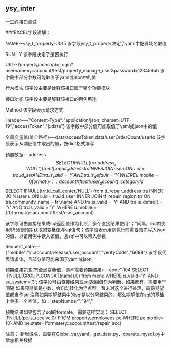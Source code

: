 ## ysy_inter
一生约接口测试

###EXCEL字段讲解：

NAME--ysy_t_property-0015
该字段ysy_t_property决定了yaml中配置域名取值

RUN--Y
该字段决定了是否执行

URL--/property/admin/doLogin?username=y::account/test/property_manage_user&password=123456ab
该字段中部分参数可能取值于yaml或json中的值

行为模块
该字段主要是诠释该接口属于哪个功能模块

接口功能
该字段主要是解释该接口的用例用途

Method
该字段表示请求方式

Header---{"Content-Type":"application/json; charset=UTF-19","accessToken":"j::data"}
该字段中部分值可能取值于yaml或json中的值

全局变量值(值全路径)---data/accessToken,data/userOrderCount/userId
该字段表示从响应值中取出的值，按dict格式编写

预置数据--
address$$SELECT IFNULL(tra.address,'NULL') from tf_repair_address tra INNER JOIN user u ON u.id = tra.id_user AND tra.is_valid = 'Y' AND tra.is_default = 'Y' WHERE u.mobile = {0}format(y::account/tftest/user_account);categoryId$$SELECT IFNULL(trr.id_call_center,'NULL') from tf_repair_address tra INNER JOIN user u ON u.id = tra.id_user INNER JOIN tf_repair_region trr ON tra.community_name = trr.name AND tra.is_valid = 'Y' AND tra.is_default = 'Y' AND trr.is_valid = 'Y' WHERE u.mobile = {0}format(y::account/tftest/user_account)

该字段可由直接结果或sql返回值作为判断，多个直接结果使用“；”间隔，sql内使用$$分割预期获取的变量值与sql语句；该字段表示用例执行前需要预先写入json的值，以备用例中读入该值，且sql中可以带入参数


Request_data---{"mobile":"y::account/release/user_account","verifyCode":"6688"}
该字段代表请求体，且部分值可能来源于yaml或json

预期结果包含(有全局变量值，则不需要预期结果)---code":104  SELECT IFNULL(GROUP_CONCAT(name),0) from menu WHERE is_valid='Y' AND su_system='3';
该字段可由直接结果或sql返回值作为判断，如果都有，需要用**间隔
如果预期值是小数，会自动转化为浮点型，暂未对这个进行处理，需将期望值都当作str
注意如果期望结果中的sql是以分号结果的，那么期望值在sql的基础上会多一个空值，如：'stepNumber":"94',''

预期结果如果包含了sql的formate，需要这样实现：
SELECT IFNULL(pe.is_receive,0) FROM property_employees pe WHERE pe.mobile={0} AND pe.state=1formate(y::account/test/repair_acc)


注意：
新增域名，需要在Global_var.yaml、get_data.py、operate_mysql.py中增加相关数据



